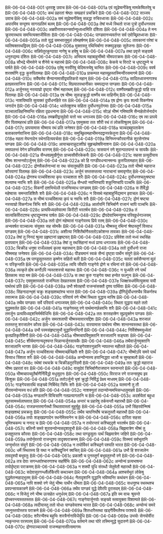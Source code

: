 BR-06-04-048-001  धृतराष्ट्र उवाच
BR-06-04-048-001a एवं व्यूढेष्वनीकेषु मामकेष्वितरेषु च
BR-06-04-048-001c कथं प्रहरतां श्रेष्ठाः सम्प्रहारं प्रचक्रिरे
BR-06-04-048-002  सञ्जय उवाच
BR-06-04-048-002a समं व्यूढेष्वनीकेषु सन्नद्धा रुचिरध्वजाः
BR-06-04-048-002c अपारमिव सन्दृश्य सागरप्रतिमं बलम्
BR-06-04-048-003a तेषां मध्ये स्थितो राजा पुत्रो दुर्योधनस्तव
BR-06-04-048-003c अब्रवीत्तावकान्सर्वान्युध्यध्वमिति दंशिताः
BR-06-04-048-004a ते मनः क्रूरमास्थाय समभित्यक्तजीविताः
BR-06-04-048-004c पाण्डवानभ्यवर्तन्त सर्व एवोच्छ्रितध्वजाः
BR-06-04-048-005a ततो युद्धं समभवत्तुमुलं लोमहर्षणम्
BR-06-04-048-005c तावकानां परेषां च व्यतिषक्तरथद्विपम्
BR-06-04-048-006a मुक्तास्तु रथिभिर्बाणा रुक्मपुङ्खाः सुतेजनाः
BR-06-04-048-006c सन्निपेतुरकुण्ठाग्रा नागेषु च हयेषु च
BR-06-04-048-007a तथा प्रवृत्ते सङ्ग्रामे धनुरुद्यम्य दंशितः
BR-06-04-048-007c अभिपत्य महाबाहुर्भीष्मो भीमपराक्रमः
BR-06-04-048-008a सौभद्रे भीमसेने च शैनेये च महारथे
BR-06-04-048-008c केकये च विराटे च धृष्टद्युम्ने च पार्षते
BR-06-04-048-009a एतेषु नरवीरेषु चेदिमत्स्येषु चाभितः
BR-06-04-048-009c ववर्ष शरवर्षाणि वृद्धः कुरुपितामहः
BR-06-04-048-010a प्राकम्पत महाव्यूहस्तस्मिन्वीरसमागमे
BR-06-04-048-010c सर्वेषामेव सैन्यानामासीद्व्यतिकरो महान्
BR-06-04-048-011a सादितध्वजनागाश्च हतप्रवरवाजिनः
BR-06-04-048-011c विप्रयातरथानीकाः समपद्यन्त पाण्डवाः
BR-06-04-048-012a अर्जुनस्तु नरव्याघ्रो दृष्ट्वा भीष्मं महारथम्
BR-06-04-048-012c वार्ष्णेयमब्रवीत्क्रुद्धो याहि यत्र पितामहः
BR-06-04-048-013a एष भीष्मः सुसङ्क्रुद्धो वार्ष्णेय मम वाहिनीम्
BR-06-04-048-013c नाशयिष्यति सुव्यक्तं दुर्योधनहिते रतः
BR-06-04-048-014a एष द्रोणः कृपः शल्यो विकर्णश्च जनार्दन
BR-06-04-048-014c धार्तराष्ट्राश्च सहिता दुर्योधनपुरोगमाः
BR-06-04-048-015a पाञ्चालान्निहनिष्यन्ति रक्षिता दृढधन्वना
BR-06-04-048-015c सोऽहं भीष्मं गमिष्यामि सैन्यहेतोर्जनार्दन
BR-06-04-048-016a तमब्रवीद्वासुदेवो यत्तो भव धनञ्जय
BR-06-04-048-016c एष त्वा प्रापये वीर पितामहरथं प्रति
BR-06-04-048-017a एवमुक्त्वा ततः शौरी रथं तं लोकविश्रुतम्
BR-06-04-048-017c प्रापयामास भीष्माय रथं प्रति जनेश्वर
BR-06-04-048-018a चञ्चद्बहुपताकेन बलाकावर्णवाजिना
BR-06-04-048-018c समुच्छ्रितमहाभीमनदद्वानरकेतुना
BR-06-04-048-018e महता मेघनादेन रथेनादित्यवर्चसा
BR-06-04-048-019a विनिघ्नन्कौरवानीकं शूरसेनांश्च पाण्डवः
BR-06-04-048-019c आयाच्छरान्नुदञ्शीघ्रं सुहृच्छोषविनाशनः
BR-06-04-048-020a तमापतन्तं वेगेन प्रभिन्नमिव वारणम्
BR-06-04-048-020c त्रासयानं रणे शूरान्पातयन्तं च सायकैः
BR-06-04-048-021a सैन्धवप्रमुखैर्गुप्तः प्राच्यसौवीरकेकयैः
BR-06-04-048-021c सहसा प्रत्युदीयाय भीष्मः शान्तनवोऽर्जुनम्
BR-06-04-048-022a को हि गाण्डीवधन्वानमन्यः कुरुपितामहात्
BR-06-04-048-022c द्रोणवैकर्तनाभ्यां वा रथः संयातुमर्हति
BR-06-04-048-023a ततो भीष्मो महाराज कौरवाणां पितामहः
BR-06-04-048-023c अर्जुनं सप्तसप्तत्या नाराचानां समावृणोत्
BR-06-04-048-024a द्रोणश्च पञ्चविंशत्या कृपः पञ्चाशता शरैः
BR-06-04-048-024c दुर्योधनश्चतुःषष्ट्या शल्यश्च नवभिः शरैः
BR-06-04-048-025a सैन्धवो नवभिश्चापि शकुनिश्चापि पञ्चभिः
BR-06-04-048-025c विकर्णो दशभिर्भल्लै राजन्विव्याध पाण्डवम्
BR-06-04-048-026a स तैर्विद्धो महेष्वासः समन्तान्निशितैः शरैः
BR-06-04-048-026c न विव्यथे महाबाहुर्भिद्यमान इवाचलः
BR-06-04-048-027a स भीष्मं पञ्चविंशत्या कृपं च नवभिः शरैः
BR-06-04-048-027c द्रोणं षष्ट्या नरव्याघ्रो विकर्णञ्च त्रिभिः शरैः
BR-06-04-048-028a आर्तायनिं त्रिभिर्बाणै राजानं चापि पञ्चभिः
BR-06-04-048-028c प्रत्यविध्यदमेयात्मा किरीटी भरतर्षभ
BR-06-04-048-029a तं सात्यकिर्विराटश्च धृष्टद्युम्नश्च पार्षतः
BR-06-04-048-029c द्रौपदेयाभिमन्युश्च परिवव्रुर्धनञ्जयम्
BR-06-04-048-030a ततो द्रोणं महेष्वासं गाङ्गेयस्य प्रिये रतम्
BR-06-04-048-030c अभ्यवर्षत पाञ्चाल्यः संयुक्तः सह सोमकैः
BR-06-04-048-031a भीष्मस्तु रथिनां श्रेष्ठस्तूर्णं विव्याध पाण्डवम्
BR-06-04-048-031c अशीत्या निशितैर्बाणैस्ततोऽक्रोशन्त तावकाः
BR-06-04-048-032a तेषां तु निनदं श्रुत्वा प्रहृष्टानां प्रहृष्टवत्
BR-06-04-048-032c प्रविवेश ततो मध्यं रथसिंहः प्रतापवान्
BR-06-04-048-033a तेषां तु रथसिंहानां मध्यं प्राप्य धनञ्जयः
BR-06-04-048-033c चिक्रीड धनुषा राजँल्लक्ष्यं कृत्वा महारथान्
BR-06-04-048-034a ततो दुर्योधनो राजा भीष्ममाह जनेश्वरः
BR-06-04-048-034c पीड्यमानं स्वकं सैन्यं दृष्ट्वा पार्थेन संयुगे
BR-06-04-048-035a एष पाण्डुसुतस्तात कृष्णेन सहितो बली
BR-06-04-048-035c यततां सर्वसैन्यानां मूलं नः परिकृन्तति
BR-06-04-048-035e त्वयि जीवति गाङ्गेये द्रोणे च रथिनां वरे
BR-06-04-048-036a त्वत्कृते ह्येष कर्णोऽपि न्यस्तशस्त्रो महारथः
BR-06-04-048-036c न युध्यति रणे पार्थं हितकामः सदा मम
BR-06-04-048-037a स तथा कुरु गाङ्गेय यथा हन्येत फल्गुनः
BR-06-04-048-037c एवमुक्तस्ततो राजन्पिता देवव्रतस्तव
BR-06-04-048-037e धिक्क्षत्रधर्ममित्युक्त्वा ययौ पार्थरथं प्रति
BR-06-04-048-038a उभौ श्वेतहयौ राजन्संसक्तौ दृश्य पार्थिवाः
BR-06-04-048-038c सिंहनादान्भृशं चक्रुः शङ्खशब्दांश्च भारत
BR-06-04-048-039a द्रौणिर्दुर्योधनश्चैव विकर्णश्च तवात्मजः
BR-06-04-048-039c परिवार्य रणे भीष्मं स्थिता युद्धाय मारिष
BR-06-04-048-040a तथैव पाण्डवाः सर्वे परिवार्य धनञ्जयम्
BR-06-04-048-040c स्थिता युद्धाय महते ततो युद्धमवर्तत
BR-06-04-048-041a गाङ्गेयस्तु रणे पार्थमानर्छन्नवभिः शरैः
BR-06-04-048-041c तमर्जुनः प्रत्यविध्यद्दशभिर्मर्मवेधिभिः
BR-06-04-048-042a ततः शरसहस्रेण सुप्रयुक्तेन पाण्डवः
BR-06-04-048-042c अर्जुनः समरश्लाघी भीष्मस्यावारयद्दिशः
BR-06-04-048-043a शरजालं ततस्तत्तु शरजालेन कौरव
BR-06-04-048-043c वारयामास पार्थस्य भीष्मः शान्तनवस्तथा
BR-06-04-048-044a उभौ परमसंहृष्टावुभौ युद्धाभिनन्दिनौ
BR-06-04-048-044c निर्विशेषमयुध्येतां कृतप्रतिकृतैषिणौ
BR-06-04-048-045a भीष्मचापविमुक्तानि शरजालानि सङ्घशः
BR-06-04-048-045c शीर्यमाणान्यदृश्यन्त भिन्नान्यर्जुनसायकैः
BR-06-04-048-046a तथैवार्जुनमुक्तानि शरजालानि भागशः
BR-06-04-048-046c गाङ्गेयशरनुन्नानि न्यपतन्त महीतले
BR-06-04-048-047a अर्जुनः पञ्चविंशत्या भीष्ममार्च्छच्छितैः शरैः
BR-06-04-048-047c भीष्मोऽपि समरे पार्थं विव्याध त्रिंशता शरैः
BR-06-04-048-048a अन्योन्यस्य हयान्विद्ध्वा ध्वजौ च सुमहाबलौ
BR-06-04-048-048c रथेषां रथचक्रे च चिक्रीडतुररिंदमौ
BR-06-04-048-049a ततः क्रुद्धो महाराज भीष्मः प्रहरतां वरः
BR-06-04-048-049c वासुदेवं त्रिभिर्बाणैराजघान स्तनान्तरे
BR-06-04-048-050a भीष्मचापच्युतैर्बाणैर्निर्विद्धो मधुसूदनः
BR-06-04-048-050c विरराज रणे राजन्सपुष्प इव किंशुकः
BR-06-04-048-051a ततोऽर्जुनो भृशं क्रुद्धो निर्विद्धं प्रेक्ष्य माधवम्
BR-06-04-048-051c गाङ्गेयसारथिं सङ्ख्ये निर्बिभेद त्रिभिः शरैः
BR-06-04-048-052a यतमानौ तु तौ वीरावन्योन्यस्य वधं प्रति
BR-06-04-048-052c नाशक्नुतां तदान्योन्यमभिसन्धातुमाहवे
BR-06-04-048-053a मण्डलानि विचित्राणि गतप्रत्यागतानि च
BR-06-04-048-053c अदर्शयेतां बहुधा सूतसामर्थ्यलाघवात्
BR-06-04-048-054a अन्तरं च प्रहारेषु तर्कयन्तौ महारथौ
BR-06-04-048-054c राजन्नन्तरमार्गस्थौ स्थितावास्तां मुहुर्मुहुः
BR-06-04-048-055a उभौ सिंहरवोन्मिश्रं शङ्खशब्दं प्रचक्रतुः
BR-06-04-048-055c तथैव चापनिर्घोषं चक्रतुस्तौ महारथौ
BR-06-04-048-056a तयोः शङ्खप्रणादेन रथनेमिस्वनेन च
BR-06-04-048-056c दारिता सहसा भूमिश्चकम्प च ननाद च
BR-06-04-048-057a न तयोरन्तरं कश्चिद्ददृशे भरतर्षभ
BR-06-04-048-057c बलिनौ समरे शूरावन्योन्यसदृशावुभौ
BR-06-04-048-058a चिह्नमात्रेण भीष्मं तु प्रजज्ञुस्तत्र कौरवाः
BR-06-04-048-058c तथा पाण्डुसुताः पार्थं चिह्नमात्रेण जज्ञिरे
BR-06-04-048-059a तयोर्नृवरयो राजन्दृश्य तादृक्पराक्रमम्
BR-06-04-048-059c विस्मयं सर्वभूतानि जग्मुर्भारत संयुगे
BR-06-04-048-060a न तयोर्विवरं कश्चिद्रणे पश्यति भारत
BR-06-04-048-060c धर्मे स्थितस्य हि यथा न कश्चिद्वृजिनं क्वचित्
BR-06-04-048-061a उभौ हि शरजालेन तावदृश्यौ बभूवतुः
BR-06-04-048-061c प्रकाशौ च पुनस्तूर्णं बभूवतुरुभौ रणे
BR-06-04-048-062a तत्र देवाः सगन्धर्वाश्चारणाश्च सहर्षिभिः
BR-06-04-048-062c अन्योन्यं प्रत्यभाषन्त तयोर्दृष्ट्वा पराक्रमम्
BR-06-04-048-063a न शक्यौ युधि संरब्धौ जेतुमेतौ महारथौ
BR-06-04-048-063c सदेवासुरगन्धर्वैर्लोकैरपि कथञ्चन
BR-06-04-048-064a आश्चर्यभूतं लोकेषु युद्धमेतन्महाद्भुतम्
BR-06-04-048-064c नैतादृशानि युद्धानि भविष्यन्ति कथंचन
BR-06-04-048-065a नापि शक्यो रणे जेतुं भीष्मः पार्थेन धीमता
BR-06-04-048-065c सधनुश्च रथस्थश्च प्रवपन्सायकान्रणे
BR-06-04-048-066a तथैव पाण्डवं युद्धे देवैरपि दुरासदम्
BR-06-04-048-066c न विजेतुं रणे भीष्म उत्सहेत धनुर्धरम्
BR-06-04-048-067a इति स्म वाचः श्रूयन्ते प्रोच्चरन्त्यस्ततस्ततः
BR-06-04-048-067c गाङ्गेयार्जुनयोः सङ्ख्ये स्तवयुक्ता विशाम्पते
BR-06-04-048-068a त्वदीयास्तु ततो योधाः पाण्डवेयाश्च भारत
BR-06-04-048-068c अन्योन्यं समरे जघ्नुस्तयोस्तत्र पराक्रमे
BR-06-04-048-069a शितधारैस्तथा खड्गैर्विमलैश्च परश्वधैः
BR-06-04-048-069c शरैरन्यैश्च बहुभिः शस्त्रैर्नानाविधैर्युधि
BR-06-04-048-069e उभयोः सेनयोर्वीरा न्यकृन्तन्त परस्परम्
BR-06-04-048-070a वर्तमाने तथा घोरे तस्मिन्युद्धे सुदारुणे
BR-06-04-048-070c द्रोणपाञ्चाल्ययो राजन्महानासीत्समागमः

